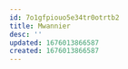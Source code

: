 ```yaml
---
id: 7o1gfpiouo5e34tr0otrtb2
title: Mwannier
desc: ''
updated: 1676013866587
created: 1676013866587
---
```

